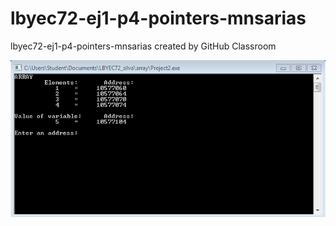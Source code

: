 # lbyec72-ej1-p4-pointers-mnsarias
lbyec72-ej1-p4-pointers-mnsarias created by GitHub Classroom

![](1.PNG)
